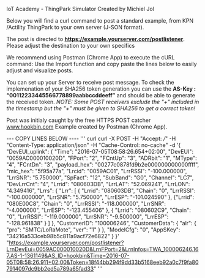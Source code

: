 IoT Academy - ThingPark Simulator
Created by Michiel Jol 

Below you will find a curl command to post a standard example,
from KPN /Actility ThingPark to your own server (J-SON format).

The post is directed to **https://example.yourserver.com/postlistener**. 
Please adjust the destination to your own specifics

We recommend using Postman (Chrome App) to execute the cURL command:
Use the Import function and copy paste the lines below to easily adjust 
and visualize posts.

You can set up your Server to receive post message. To check
the implemenation of your SHA256 token generation you can use the
**AS-Key : “00112233445566778899aabbccddeeff”** and should be able to
generate the received token. 
_NOTE: Some POST receivers exclude the "+" included in the timestamp
but the "+" must be given to SHA256 to get a correct token!_

Post was initialy caught by the free HTTPS POST catcher www.hookbin.com
Example created by Postman (Chrome App). 

--- COPY LINES BELOW ----
''' curl
curl -X POST -H "Accept: */*" -H "Content-Type: application/json" -H "Cache-Control: no-cache" -d '{ "DevEUI_uplink": { "Time": "2016-07-05T08:58:26.654+02:00", "DevEUI": "0059AC000010020D", "FPort": "2", "FCntUp": "3", "ADRbit": "1", "MType": "4", "FCntDn": "3", "payload_hex": "00277c0878fd9b2e000000000000ffff", "mic_hex": "5f95a77a", "Lrcid": "0059AC01", "LrrRSSI": "-100.000000", "LrrSNR": "5.750000", "SpFact": "12", "SubBand": "G0", "Channel": "LC7", "DevLrrCnt": "4", "Lrrid": "080603DB", "LrrLAT": "52.069241", "LrrLON": "4.349416", "Lrrs": { "Lrr": [ { "Lrrid": "080603DB", "Chain": "0", "LrrRSSI": "-100.000000", "LrrSNR": "5.750000", "LrrESP": "-101.024590" }, {"Lrrid": "080E00C8", "Chain": "0", "LrrRSSI": "-118.000000", "LrrSNR": "-4.000000", "LrrESP": "-123.455406" }, { "Lrrid": "080602C9", "Chain": "0", "LrrRSSI": "-119.000000", "LrrSNR": "-9.500000", "LrrESP": "-128.961838" } ] }, "CustomerID": "100006246", "CustomerData": { "alr": { "pro": "SMTC/LoRaMote", "ver": "1" } }, "ModelCfg": "0", "AppSKey": "34216a533ceb98b5c811a9acf72e6822" } }' "https://example.yourserver.com/postlistener?LrnDevEui=0059AC000010020D&LrnFPort=2&LrnInfos=TWA_100006246.167.AS-1-1361149&AS_ID=hookbin&Time=2016-07-05T08:58:26.911+02:00&Token=18f44bb294f9dd33b5168eeb92a0c7f9fa807914097dc9bb2ed5a789a65fad33"
'''